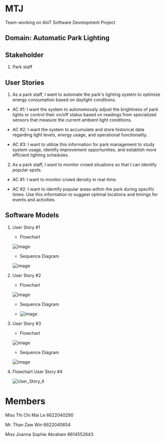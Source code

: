 # MTJ
Team-working on AIoT Software Development Project

## Domain: Automatic Park Lighting 
## Stakeholder
1. Park staff

## User Stories
1. As a park staff, I want to automate the park's lighting system to optimize energy consumption based on daylight conditions.

- AC #1: I want the system to autonomously adjust the brightness of park lights or control their on/off status based on readings from specialized sensors that measure the     current ambient light conditions.
  
- AC #2: I want the system to accumulate and store historical data regarding light levels, energy usage, and operational functionality.

- AC #3: I want to utilize this information for park management to study system usage, identify improvement opportunities, and establish more efficient lighting schedules.

2. As a park staff, I want to monitor crowd situations so that I can identify popular spots.
   
- AC #1: I want to monitor crowd density in real-time.
  
- AC #2: I want to identify popular areas within the park during specific times. Use this information to suggest optimal locations and timings for events and activities.



## Software Models
1. User Story #1

   - Flowchart
     
   ![image](https://github.com/CHIMAI-A/MTJ/assets/146721485/3b038f19-bafd-434c-adfe-65d35de9a647)

   - Sequence Diagram
     
   ![image](https://github.com/CHIMAI-A/MTJ/assets/156741445/a5623cf4-77b5-4f01-b30c-6daed82a087b)

2. User Story #2
   - Flowchart
     
   ![image](https://github.com/CHIMAI-A/MTJ/assets/64695311/d172ece2-0ba2-4818-ae44-0ad2150f5f53)

   - Sequence Diagram
     
   - ![image](https://github.com/CHIMAI-A/MTJ/assets/64695311/27020fb1-0b42-47b6-b2b7-6a0a18976838)

   
4. User Story #3
   
   - Flowchart
     
   ![image](https://github.com/CHIMAI-A/MTJ/assets/146721485/9c3f926c-f44d-46f1-a8c0-0c3a15625d4a)

   - Sequence Diagram
     
   ![image](https://github.com/CHIMAI-A/MTJ/assets/156741445/c4d32aaf-9ac4-467e-bb82-9804294acc56)


5. Flowchart User Story #4

   ![User_Story_4](https://github.com/CHIMAI-A/MTJ/assets/156741445/94296d20-0fc3-4015-af8b-08aea12f6016)


# Members
Miss Thi Chi Mai Le 6622040290

Mr.  Than Zaw Win 6622040654

Miss Joanna Sophie Abraham 6614552643
